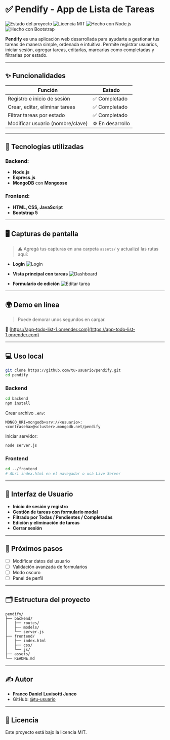 # ✅ Pendify - App de Lista de Tareas

![Estado del proyecto](https://img.shields.io/badge/estado-en%20desarrollo-yellow)
![Licencia MIT](https://img.shields.io/badge/licencia-MIT-green)
![Hecho con Node.js](https://img.shields.io/badge/backend-Node.js-blue)
![Hecho con Bootstrap](https://img.shields.io/badge/frontend-Bootstrap-purple)

**Pendify** es una aplicación web desarrollada para ayudarte a gestionar tus tareas de manera simple, ordenada e intuitiva. Permite registrar usuarios, iniciar sesión, agregar tareas, editarlas, marcarlas como completadas y filtrarlas por estado.

---

## ✨ Funcionalidades

| Función                             | Estado       |
|------------------------------------|--------------|
| Registro e inicio de sesión        | ✅ Completado |
| Crear, editar, eliminar tareas     | ✅ Completado |
| Filtrar tareas por estado          | ✅ Completado |
| Modificar usuario (nombre/clave)   | ⚙️ En desarrollo |

---

## 🧰 Tecnologías utilizadas

### Backend:
- **Node.js**
- **Express.js**
- **MongoDB** con **Mongoose**

### Frontend:
- **HTML, CSS, JavaScript**
- **Bootstrap 5**

---

## 🖥️ Capturas de pantalla

> ⚠️ Agregá tus capturas en una carpeta `assets/` y actualizá las rutas aquí:

- **Login**
  ![Login](assets/login.png)

- **Vista principal con tareas**
  ![Dashboard](assets/dashboard.png)

- **Formulario de edición**
  ![Editar tarea](assets/edit-task.png)

---

## 🌍 Demo en línea

> Puede demorar unos segundos en cargar.

🔗 [https://app-todo-list-1.onrender.com](https://app-todo-list-1.onrender.com)

---

## 💻 Uso local

```bash
git clone https://github.com/tu-usuario/pendify.git
cd pendify
```

### Backend

```bash
cd backend
npm install
```

Crear archivo `.env`:

```env
MONGO_URI=mongodb+srv://<usuario>:<contraseña>@<cluster>.mongodb.net/pendify
```

Iniciar servidor:

```bash
node server.js
```

### Frontend

```bash
cd ../frontend
# Abrí index.html en el navegador o usá Live Server
```

---

## 🧭 Interfaz de Usuario

- **Inicio de sesión y registro**
- **Gestión de tareas con formulario modal**
- **Filtrado por Todas / Pendientes / Completadas**
- **Edición y eliminación de tareas**
- **Cerrar sesión**

---

## 📌 Próximos pasos

- [ ] Modificar datos del usuario
- [ ] Validación avanzada de formularios
- [ ] Modo oscuro
- [ ] Panel de perfil

---

## 🗂️ Estructura del proyecto

```
pendify/
├── backend/
│   ├── routes/
│   ├── models/
│   └── server.js
├── frontend/
│   ├── index.html
│   ├── css/
│   └── js/
├── assets/
└── README.md
```

---

## ✍️ Autor

- **Franco Daniel Luvisotti Junco**  
- GitHub: [@tu-usuario](https://github.com/tu-usuario)

---

## 📄 Licencia

Este proyecto está bajo la licencia MIT.
